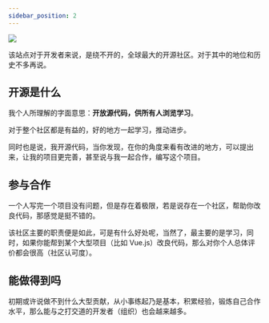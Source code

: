 ```yaml
---
sidebar_position: 2
---
```


![](../images/4.png)

该站点对于开发者来说，是绕不开的，全球最大的开源社区。对于其中的地位和历史不多再说。

## 开源是什么

我个人所理解的字面意思：**开放源代码，供所有人浏览学习**。

对于整个社区都是有益的，好的地方一起学习，推动进步。

同时也是说，我开源代码，当你发现，在你的角度来看有改进的地方，可以提出来，让我的项目更完善，甚至说与我一起合作，编写这个项目。

## 参与合作

一个人写完一个项目没有问题，但是存在着极限，若是说存在一个社区，帮助你改良代码，那感觉是挺不错的。

该社区主要的职责便是如此，可是有什么好处呢，当然了，最主要的是学习，同时，如果你能帮到某个大型项目（比如 Vue.js）改良代码，那么对你个人总体评价都会很高（社区认可度）。

## 能做得到吗

初期或许说做不到什么大型贡献，从小事练起乃是基本，积累经验，锻炼自己合作水平，那么能与之打交道的开发者（组织）也会越来越多。
